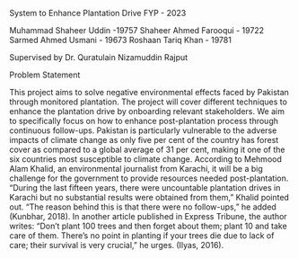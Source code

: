 System to Enhance Plantation Drive
FYP - 2023

Muhammad Shaheer Uddin -19757
Shaheer Ahmed Farooqui - 19722
Sarmed Ahmed Usmani - 19673
Roshaan Tariq Khan - 19781
 
Supervised by Dr. Quratulain Nizamuddin Rajput

Problem Statement

This project aims to solve negative environmental effects faced by Pakistan through monitored plantation.  The project will cover different techniques to enhance the plantation drive by onboarding relevant stakeholders. We aim to specifically focus on how to enhance post-plantation process through continuous follow-ups.
Pakistan is particularly vulnerable to the adverse impacts of climate change as only five per cent of the country has forest cover as compared to a global average of 31 per cent, making it one of the six countries most susceptible to climate change. According to Mehmood Alam Khalid, an environmental journalist from Karachi, it will be a big challenge for the government to provide resources needed post-plantation. “During the last fifteen years, there were uncountable plantation drives in Karachi but no substantial results were obtained from them,” Khalid pointed out. “The reason behind this is that there were no follow-ups,” he added (Kunbhar, 2018). In another article published in Express Tribune, the author writes: “Don’t plant 100 trees and then forget about them; plant 10 and take care of them. There’s no point in planting if your trees die due to lack of care; their survival is very crucial,” he urges. (Ilyas, 2016). 
